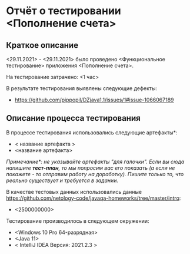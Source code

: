 # Отчёт о тестировании <Пополнение счета>

## Краткое описание

<29.11.2021> - <29.11.2021> было проведено <Функциональное тестирование> приложения <Пополнение счета>.

На тестирование затрачено: <1 час>

В результате тестирования выявлены следующие дефекты:
* <https://github.com/pippopil/DZjava1.1/issues/1#issue-1066067189>

## Описание процесса тестирования

В процессе тестирования использовались следующие артефакты*:
* < название артефакта >
* <название артефакта>

*Примечание\*: не указывайте артефакты "для галочки". Если вы сюда напишите **тест-план**, то мы попросим вас его показать (а если не покажете - то отправим работу на доработку). Пишите только то, что реально существует и требуется в задании.*

В качестве тестовых данных использовались данные <https://github.com/netology-code/javaqa-homeworks/tree/master/intro>:
* <2500000000>

Тестирование производилось в следующем окружении:
* <Windows 10 Pro 64-разрядная>
* <Java 11>
* < IntelliJ IDEA Версия: 2021.2.3 >